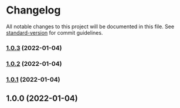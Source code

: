 # Changelog

All notable changes to this project will be documented in this file. See [standard-version](https://github.com/conventional-changelog/standard-version) for commit guidelines.

### [1.0.3](https://github.com/MarkusBordihn/BOs-Adaptive-Performance-Tweaks/compare/v1.0.2...v1.0.3) (2022-01-04)

### [1.0.2](https://github.com/MarkusBordihn/BOs-Adaptive-Performance-Tweaks/compare/v1.0.1...v1.0.2) (2022-01-04)

### [1.0.1](https://github.com/MarkusBordihn/BOs-Adaptive-Performance-Tweaks/compare/v1.0.0...v1.0.1) (2022-01-04)

## 1.0.0 (2022-01-04)
